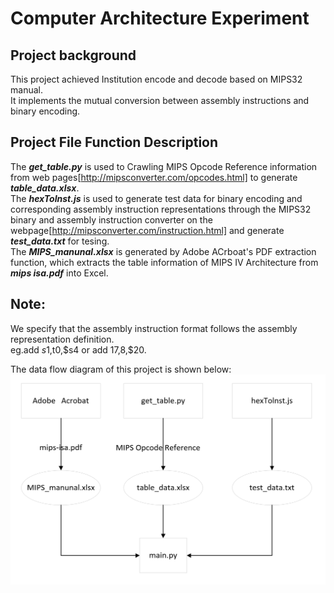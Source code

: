 # Computer Architecture Experiment
## Project background
This project achieved Institution encode and decode based on MIPS32 manual.  
It implements the mutual conversion between assembly instructions and binary encoding.  
## Project File Function Description
The ***get_table.py*** is used to Crawling MIPS Opcode Reference information from web pages[http://mipsconverter.com/opcodes.html] to generate ***table_data.xlsx***.  
The ***hexToInst.js*** is used to generate test data for binary encoding and corresponding assembly instruction representations through the MIPS32 binary and assembly instruction converter on the webpage[http://mipsconverter.com/instruction.html] and generate ***test_data.txt*** for tesing.  
The ***MIPS_manunal.xlsx*** is generated by Adobe ACrboat's PDF extraction function, which extracts the table information of MIPS IV Architecture from ***mips isa.pdf*** into Excel.  
## Note:  
We specify that the assembly instruction format follows the assembly representation definition.  
eg.add $s1,$t0,$s4 or add $17,$8,$20.  

The data flow diagram of this project is shown below:![项目框架](pngs/项目框架.png)
